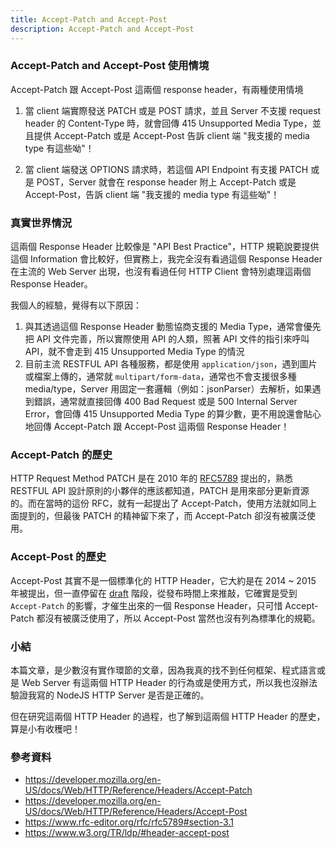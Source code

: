 ```yaml
---
title: Accept-Patch and Accept-Post
description: Accept-Patch and Accept-Post
---
```


### Accept-Patch and Accept-Post 使用情境

Accept-Patch 跟 Accept-Post 這兩個 response header，有兩種使用情境

1. 當 client 端實際發送 PATCH 或是 POST 請求，並且 Server 不支援 request header 的 Content-Type 時，就會回傳 415 Unsupported Media Type，並且提供 Accept-Patch 或是 Accept-Post 告訴 client 端 "我支援的 media type 有這些呦"！

2. 當 client 端發送 OPTIONS 請求時，若這個 API Endpoint 有支援 PATCH 或是 POST，Server 就會在 response header 附上 Accept-Patch 或是 Accept-Post，告訴 client 端 "我支援的 media type 有這些呦"！

### 真實世界情況

這兩個 Response Header 比較像是 "API Best Practice"，HTTP 規範說要提供這個 Information 會比較好，但實務上，我完全沒有看過這個 Response Header 在主流的 Web Server 出現，也沒有看過任何 HTTP Client 會特別處理這兩個 Response Header。

我個人的經驗，覺得有以下原因：

1. 與其透過這個 Response Header 動態協商支援的 Media Type，通常會優先把 API 文件完善，所以實際使用 API 的人類，照著 API 文件的指引來呼叫 API，就不會走到 415 Unsupported Media Type 的情況
2. 目前主流 RESTFUL API 各種服務，都是使用 `application/json`，遇到圖片或檔案上傳的，通常就 `multipart/form-data`，通常也不會支援很多種 media/type，Server 用固定一套邏輯（例如：jsonParser）去解析，如果遇到錯誤，通常就直接回傳 400 Bad Request 或是 500 Internal Server Error，會回傳 415 Unsupported Media Type 的算少數，更不用說還會貼心地回傳 Accept-Patch 跟 Accept-Post 這兩個 Response Header！

### Accept-Patch 的歷史

HTTP Request Method PATCH 是在 2010 年的 [RFC5789](https://www.rfc-editor.org/rfc/rfc5789) 提出的，熟悉 RESTFUL API 設計原則的小夥伴的應該都知道，PATCH 是用來部分更新資源的。而在當時的這份 RFC，就有一起提出了 Accept-Patch，使用方法就如同上面提到的，但最後 PATCH 的精神留下來了，而 Accept-Patch 卻沒有被廣泛使用。

### Accept-Post 的歷史

Accept-Post 其實不是一個標準化的 HTTP Header，它大約是在 2014 ~ 2015 年被提出，但一直停留在 [draft](https://datatracker.ietf.org/doc/draft-wilde-accept-post/) 階段，從發布時間上來推敲，它確實是受到 `Accept-Patch` 的影響，才催生出來的一個 Response Header，只可惜 Accept-Patch 都沒有被廣泛使用了，所以 Accept-Post 當然也沒有列為標準化的規範。

### 小結

本篇文章，是少數沒有實作環節的文章，因為我真的找不到任何框架、程式語言或是 Web Server 有這兩個 HTTP Header 的行為或是使用方式，所以我也沒辦法驗證我寫的 NodeJS HTTP Server 是否是正確的。

但在研究這兩個 HTTP Header 的過程，也了解到這兩個 HTTP Header 的歷史，算是小有收穫吧！

### 參考資料

- https://developer.mozilla.org/en-US/docs/Web/HTTP/Reference/Headers/Accept-Patch
- https://developer.mozilla.org/en-US/docs/Web/HTTP/Reference/Headers/Accept-Post
- https://www.rfc-editor.org/rfc/rfc5789#section-3.1
- https://www.w3.org/TR/ldp/#header-accept-post

